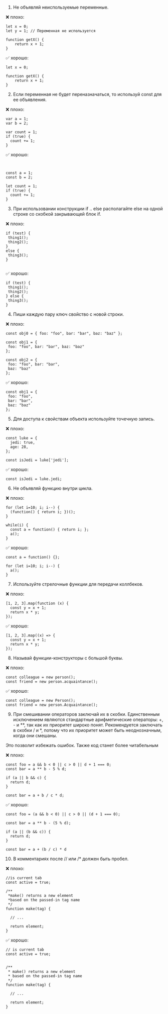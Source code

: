 1. Не объявляй неиспользуемые переменные.

❌ плохо:
```
let x = 0;
let y = 1; // Переменная не используется

function getX() {
    return x + 1;
}
 ```

✅ хорошо:
```
let x = 0;

function getX() {
    return x + 1;
}
```

2. Если переменная не будет переназначаться, то используй const для ее объявления.

❌ плохо:
```
var a = 1;
var b = 2;

var count = 1;
if (true) {
  count += 1;
}
 ```

✅ хорошо:
```


const a = 1;
const b = 2;

let count = 1;
if (true) {
  count += 1;
}
```

3. При использовании конструкции if .. else располагайте else на одной строке со скобкой закрывающей блок if. ​

❌ плохо:
```
if (test) {
 ​thing1();
 ​thing2();
}
else {
 ​thing3();
}
​
```

✅ хорошо:
```
if (test) {
 ​thing1();
 ​thing2();
} else {
 ​thing3();
}
```

4. Пиши каждую пару ключ свойство с новой строки.

❌ плохо:
```
const obj0 = { foo: "foo", bar: "bar", baz: "baz" };

const obj1 = {
 ​foo: "foo", bar: "bar", baz: "baz"
};

const obj2 = {
 ​foo: "foo", bar: "bar",
 ​baz: "baz"
};
```

✅ хорошо:
```
const obj1 = {
 ​foo: "foo",
 ​bar: "bar",
 ​baz: "baz"
};
```

5. Для доступа к свойствам объекта используйте точечную запись.

❌ плохо:
```
const luke = {
  jedi: true,
  age: 28,
};

const isJedi = luke['jedi'];
```

✅ хорошо:
```
const isJedi = luke.jedi;
```

6. Не объявляй функцию внутри цикла.

❌ плохо:
```
for (let i=10; i; i--) {
  (function() { return i; })();
}

while(i) {
  const a = function() { return i; };
  a();
}
```

✅ хорошо:
```
const a = function() {};

for (let i=10; i; i--) {
  a();
}
```

7. Используйте стрелочные функции для передачи коллбеков.

❌ плохо:
```
[1, 2, 3].map(function (x) {
  const y = x + 1;
  return x * y;
});
```

✅ хорошо:
```
[1, 2, 3].map((x) => {
  const y = x + 1;
  return x * y;
});
```

8. Называй функции-конструкторы с большой буквы.

❌ плохо:
```
const colleague = new person();
const friend = new person.acquaintance();
```

✅ хорошо:
```
const colleague = new Person();
const friend = new person.Acquaintance();
```

9. При смешивании операторов заключай их в скобки. Единственным исключением являются стандартные арифметические операторы: +, - и **, так как их приоритет широко понят. Рекомендуется заключать в скобки / и *, потому что их приоритет может быть неоднозначным, когда они смешаны.

Это позволит избежать ошибок. Также код станет более читабельным

❌ плохо:
```
const foo = a && b < 0 || c > 0 || d + 1 === 0;
const bar = a ** b - 5 % d;

if (a || b && c) {
  return d;
}

const bar = a + b / c * d;
```

✅ хорошо:
```
const foo = (a && b < 0) || c > 0 || (d + 1 === 0);

const bar = a ** b - (5 % d);

if (a || (b && c)) {
  return d;
}

const bar = a + (b / c) * d
```

10. В комментариях после // или /* должен быть пробел.

❌ плохо:
```
//is current tab
const active = true;

/**
 *make() returns a new element
 *based on the passed-in tag name
 */
function make(tag) {

  // ...

  return element;
}
```

✅ хорошо:
```
// is current tab
const active = true;


/**
 * make() returns a new element
 * based on the passed-in tag name
 */
function make(tag) {

  // ...

  return element;
}
```
